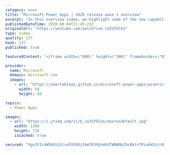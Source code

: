```yaml
---
category: news
title: "Microsoft Power Apps | 2020 release wave 1 overview"
excerpt: "In this overview video, we highlight some of the new capabilities included in the latest update to Microsoft Power Apps.      Here are the capabilities covered:     UI enhancements       • Save is always visible       • Chart formatting  Grid user experience enhancements       • Conditional search  "
publishedDateTime: 2020-08-04T21:45:23Z
originalUrl: "https://youtube.com/watch?v=b_ieIGfOlbs"
type: video
quality: 137
heat: 137
published: true

featuredContent: "<iframe width=\"800\" height=\"500\" frameborder=\"0\" src=\"https://www.youtube.com/embed/b_ieIGfOlbs\" allow=\"accelerometer; autoplay; encrypted-media; gyroscope; picture-in-picture\" allowfullscreen></iframe>"

provider:
  name: Microsoft
  domain: microsoft.com
  images:
    - url: "https://smartableai.github.io/microsoft-power-apps/assets/images/organizations/microsoft.com-50x50.jpg"
      width: 50
      height: 50

topics:
  - Power Apps

images:
  - url: "https://i.ytimg.com/vi/b_ieIGfOlbs/maxresdefault.jpg"
    width: 1280
    height: 720
    isCached: true

secured: "VgnJFIi4W5bFUjSlsuFUYhOjfAmT03hQ+HEdTWNAMpZ4cBkts7PsukH3zzr016YC2Zky52a2zy5X8c2DzWLEC9fZtg5rRvBDWw86v8/O2KtkYmBfMyevjd1RIiWcOqwt7U2htlwsagcgmKCiRHEcQDdQzRQc0VfRR7c5KQ0MZtEg6yptI9XvbTcfjnQMJTHUw7sWxMWYKeeYKffXevoHSQGNBbgIQvWLaBk8Py65sbldiuWxsLqUG8aq3Zwyq938HlVinpYMIX5+iEPyIJv+53xVU33fwUE6wVKKy22cg+vgV3lpa7mHiV9wGjE+C+Q2LX7UPiY552si4NPm9wUCKZbcQv4sSCld+MymPNFQwRG0eazUjQiFj4Ia/IwhNLTaytin0tdbJvppSmpzNIlYOKHfTu15sF2cLLGgzfpoTxDMuZBYdX4Wv6r1hDyyDms2;sLwN5i9cUQzNA1FtYOB5cA=="
---
```


